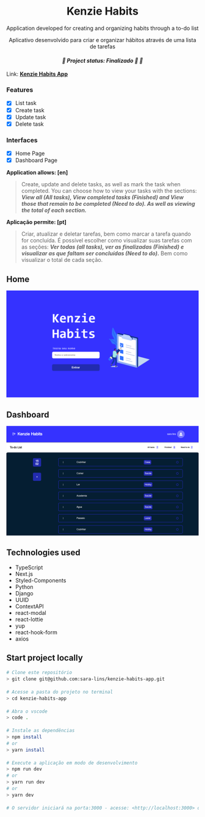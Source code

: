 **<h1 align="center">Kenzie Habits</h1>**

 <p align="center">Application developed for creating and organizing habits through a to-do list</p>

<p align="center">Aplicativo desenvolvido para criar e organizar hábitos através de uma lista de tarefas</p>

_<h4 align="center">🚧 **Project status:** Finalizado 🚀 🚧</h4>_

Link: **[Kenzie Habits App](https://kenzie-habits-app.vercel.app/)**

### **Features**

- [x] List task
- [x] Create task
- [x] Update task
- [x] Delete task

### **Interfaces**

- [x] Home Page
- [x] Dashboard Page

**Application allows: [en]**

> Create, update and delete tasks, as well as mark the task when completed. You can choose how to view your tasks with the sections: **_View all (All tasks), View completed tasks (Finished) and View those that remain to be completed (Need to do). As well as viewing the total of each section._**

**Aplicação permite: [pt]**

> Criar, atualizar e deletar tarefas, bem como marcar a tarefa quando for concluída. É possível escolher como visualizar suas tarefas com as seções: **_Ver todas (all tasks), ver as finalizadas (Finished) e visualizar as que faltam ser concluídas (Need to do)_.** Bem como visualizar o total de cada seção.

## Home

![App Interface Home](/public/kenzie-img1.png)

## Dashboard

![App Interface Dashboard](/public/kenziefront2.png)

## Technologies used

- TypeScript
- Next.js
- Styled-Components
- Python
- Django
- UUID
- ContextAPI
- react-modal
- react-lottie
- yup
- react-hook-form
- axios

## Start project locally

```bash
# Clone este repositório
> git clone git@github.com:sara-lins/kenzie-habits-app.git

# Acesse a pasta do projeto no terminal
> cd kenzie-habits-app

# Abra o vscode
> code .

# Instale as dependências
> npm install
# or
> yarn install

# Execute a aplicação em modo de desenvolvimento
> npm run dev
# or
> yarn run dev
# or
> yarn dev

# O servidor iniciará na porta:3000 - acesse: <http://localhost:3000> ou na porta indicada no terminal
```

